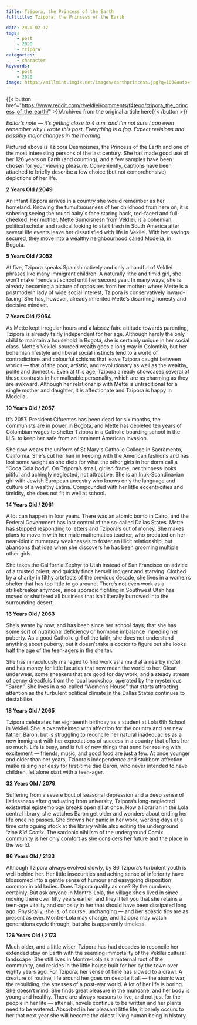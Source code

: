 ```yaml
---
title: Tzipora, the Princess of the Earth
fulltitle: Tzipora, the Princess of the Earth

date: 2020-02-17
tags:
    - post
    - 2020
    - tzipora
categories:
    - character
keywords:
    - post
    - 2020
image: https://millmint.imgix.net/images/earthprincess.jpg?q=100&auto=format
---
```

{{< button href="https://www.reddit.com/r/vekllei/comments/f4teoq/tzipora_the_princess_of_the_earth/" >}}Archived from the original article here{{< /button >}}

*Editor’s note — it’s getting close to 4 a.m. and I’m not sure I can even remember why I wrote this post. Everything is a fog. Expect revisions and possibly major changes in the morning.*

Pictured above is Tzipora Desmoisnes, the Princess of the Earth and one of the most interesting persons of the last century. She has made good use of her 126 years on Earth (and counting), and a few samples have been chosen for your viewing pleasure. Conveniently, captions have been attached to briefly describe a few choice (but not comprehensive) depictions of her life.

**2 Years Old / 2049**

An infant Tzipora arrives in a country she would remember as her homeland. Knowing the tumultuousness of her childhood from here on, it is sobering seeing the round baby's face staring back, red-faced and full-cheeked. Her mother, Mette Sumoisnesn from Vekllei, is a bohemian political scholar and radical looking to start fresh in South America after several life events leave her dissatisfied with life in Vekllei. With her savings secured, they move into a wealthy neighbourhood called Modelia, in Bogota.

**5 Years Old / 2052**

At five, Tzipora speaks Spanish natively and only a handful of Vekllei phrases like many immigrant children. A naturally lithe and timid girl, she won’t make friends at school until her second year. In many ways, she is already becoming a picture of opposites from her mother; where Mette is a postmodern lady of wide social interest, Tzipora is conservatively inward-facing. She has, however, already inherited Mette’s disarming honesty and decisive mindset.

**7 Years Old /2054**

As Mette kept irregular hours and a laissez faire attitude towards parenting, Tzipora is already fairly independent for her age. Although hardly the only child to maintain a household in Bogotá, she is certainly unique in her social class. Mette’s Vekllei-sourced wealth goes a long way in Colombia, but her bohemian lifestyle and liberal social instincts lend to a world of contradictions and colourful schisms that leave Tzipora caught between worlds — that of the poor, artistic, and revolutionary as well as the wealthy, polite and domestic. Even at this age, Tzipora already showcases several of these contrasts in her malleable personality, which are as charming as they are awkward. Although her relationship with Mette is untraditional for a single mother and daughter, it is affectionate and Tzipora is happy in Modelia.

**10 Years Old / 2057**

It’s 2057. President Cifuentes has been dead for six months, the communists are in power in Bogotá, and Mette has depleted ten years of Colombian wages to shelter Tzipora in a Catholic boarding school in the U.S. to keep her safe from an imminent American invasion.

She now wears the uniform of St Mary's Catholic College in Sacramento, California. She's cut her hair in keeping with the American fashions and has lost some weight as she diets for what the other girls in her dorm call a “Coca Cola body”. On Tzipora’s small, girlish frame, her thinness looks pitiful and achingly neglected, not attractive. She is an Inuk-Scandinavian girl with Jewish European ancestry who knows only the language and culture of a wealthy Latina. Compounded with her little eccentricities and timidity, she does not fit in well at school.

**14 Years Old / 2061**

A lot can happen in four years. There was an atomic bomb in Cairo, and the Federal Government has lost control of the so-called Dallas States. Mette has stopped responding to letters and Tzipora’s out of money. She makes plans to move in with her male mathematics teacher, who predated on her near-idiotic numeracy weaknesses to foster an illicit relationship, but abandons that idea when she discovers he has been grooming multiple other girls.

She takes the California Zephyr to Utah instead of San Francisco on advice of a trusted priest, and quickly finds herself indigent and starving. Clothed by a charity in filthy artefacts of the previous decade, she lives in a women’s shelter that has too little to go around. There’s not even work as a strikebreaker anymore, since sporadic fighting in Southwest Utah has moved or shuttered all business that isn’t literally burrowed into the surrounding desert.

**16 Years Old / 2063**

She’s aware by now, and has been since her school days, that she has some sort of nutritional deficiency or hormone imbalance impeding her puberty. As a good Catholic girl of the faith, she does not understand anything about puberty, but it doesn’t take a doctor to figure out she looks half the age of the teen-agers in the shelter.

She has miraculously managed to find work as a maid at a nearby motel, and has money for little luxuries that now mean the world to her. Clean underwear, some sneakers that are good for day work, and a steady stream of penny dreadfuls from the local bookshop, operated by the mysterious “Baron”. She lives in a so-called “Women’s House” that starts attracting attention as the turbulent political climate in the Dallas States continues to destabilise.

**18 Years Old / 2065**

Tzipora celebrates her eighteenth birthday as a student at Lola 6th School in Vekllei. She is overwhelmed with affection for the country and her new father, Baron, but is struggling to reconcile her natural inadequacies as a new immigrant with her expectations of success in a country that offers her so much. Life is busy, and is full of new things that send her reeling with excitement — friends, music, and good food are just a few. At once younger and older than her years, Tzipora’s independence and stubborn affection make raising her easy for first-time dad Baron, who never intended to have children, let alone start with a teen-ager.

**32 Years Old / 2079**

Suffering from a severe bout of seasonal depression and a deep sense of listlessness after graduating from university, Tzipora’s long-neglected existential epistemology breaks open all at once. Now a librarian in the Lola central library, she watches Baron get older and wonders about ending her life once he passes. She drowns her panic in her work, working days at a time cataloguing stock at the library while also editing the underground ‘zine *Kid Comix*. The sardonic nihilism of the underground Comix community is her only comfort as she considers her future and the place in the world.

**86 Years Old / 2133**

Although Tzipora always evolved slowly, by 86 Tzipora’s turbulent youth is well behind her. Her little insecurities and aching sense of inferiority have blossomed into a gentle sense of humour and easygoing disposition common in old ladies. Does Tzipora qualify as one? By the numbers, certainly. But ask anyone in Montre-Lola, the village she’s lived in since moving there over fifty years earlier, and they’ll tell you that she retains a teen-age vitality and curiosity in her that should have been dissipated long ago. Physically, she is, of course, unchanging — and her spastic tics are as present as ever. Montre-Lola may change, and Tzipora may watch generations cycle through, but she is apparently timeless.

**126 Years Old / 2173**

Much older, and a little wiser, Tzipora has had decades to reconcile her extended stay on Earth with the seeming immortality of the Vekllei cultural landscape. She still lives in Montre-Lola as a maternal root of the community, and resides in the little house built for her by the town over eighty years ago. For Tzipora, her sense of time has slowed to a crawl. A creature of routine, life around her goes on despite it all — the atomic war, the rebuilding, the stresses of a post-war world. A lot of her life is boring. She doesn’t mind. She finds great pleasure in the mundane, and her body is young and healthy. There are always reasons to live, and not just for the people in her life — after all, novels continue to be written and her plants need to be watered. Absorbed in her pleasant little life, it barely occurs to her that next year she will become the oldest living human being in history.

